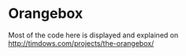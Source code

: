# Orangebox

Most of the code here is displayed and explained on http://timdows.com/projects/the-orangebox/